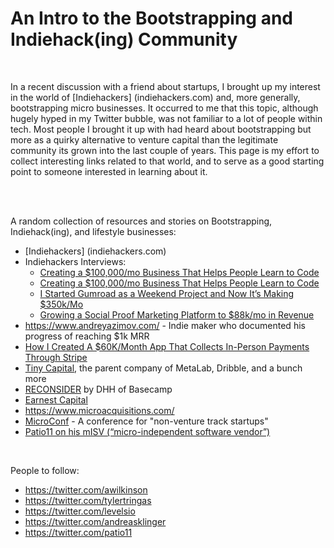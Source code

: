 <!-- markdownlint-disable MD033 -->
# An Intro to the Bootstrapping and Indiehack(ing) Community

<br/>

In a recent discussion with a friend about startups, I brought up my interest in the world of [Indiehackers] (indiehackers.com) and, more generally, bootstrapping micro businesses. It occurred to me that this topic, although hugely hyped in my Twitter bubble, was not familiar to a lot of people within tech. Most people I brought it up with had heard about bootstrapping but more as a quirky alternative to venture capital than the legitimate community its grown into the last couple of years. This page is my effort to collect interesting links related to that world, and to serve as a good starting point to someone interested in learning about it.

<br/>
<br/>

A random collection of resources and stories on Bootstrapping, Indiehack(ing), and lifestyle businesses:

- [Indiehackers] (indiehackers.com)
- Indiehackers Interviews:
  - [Creating a $100,000/mo Business That Helps People Learn to Code](https://www.indiehackers.com/interview/creating-a-100-000-mo-business-that-helps-people-learn-to-code-c5e87bdbf9)
  - [Creating a $100,000/mo Business That Helps People Learn to Code](https://www.indiehackers.com/interview/i-ran-my-side-hustle-during-work-hours-now-it-makes-millions-35469ddaa5)
  - [I Started Gumroad as a Weekend Project and Now It’s Making $350k/Mo](https://www.indiehackers.com/interview/i-started-gumroad-as-a-weekend-project-and-now-it-s-making-350k-mo-4fc6cbc0e8)
  - [Growing a Social Proof Marketing Platform to $88k/mo in Revenue](https://www.indiehackers.com/interview/growing-a-social-proof-marketing-platform-to-88k-mo-in-revenue-05b996966c)
- <https://www.andreyazimov.com/> - Indie maker who documented his progress of reaching $1k MRR
- [How I Created A $60K/Month App That Collects In-Person Payments Through Stripe](https://www.starterstory.com/stripe-in-person-payments)
- [Tiny Capital](https://www.tinycapital.com/), the parent company of MetaLab, Dribble, and a bunch more
- [RECONSIDER](https://m.signalvnoise.com/reconsider/) by DHH of Basecamp
- [Earnest Capital](https://earnestcapital.com/)
- <https://www.microacquisitions.com/>
- [MicroConf](https://microconf.com/) - A conference for "non-venture track startups"
- [Patio11 on his mISV (“micro-independent software vendor”)](https://www.kalzumeus.com/start-here-if-youre-new/)

<br/>

People to follow:

- <https://twitter.com/awilkinson>
- <https://twitter.com/tylertringas>
- <https://twitter.com/levelsio>
- <https://twitter.com/andreasklinger>
- <https://twitter.com/patio11>

